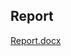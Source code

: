 ## Report
[Report.docx](https://github.com/Prajwal1261/M1_BasicCalculator_Utility/files/8205671/Report.docx)